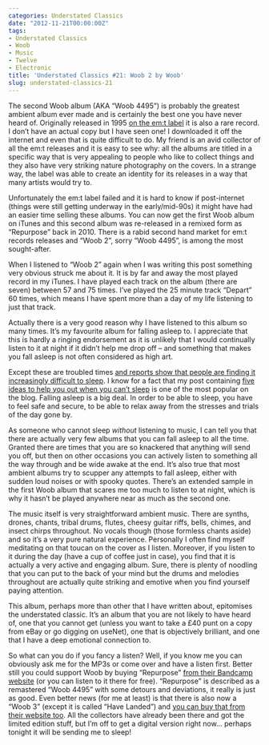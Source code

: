 ```yaml
---
categories: Understated Classics
date: "2012-11-21T00:00:00Z"
tags:
- Understated Classics
- Woob
- Music
- Twelve
- Electronic
title: 'Understated Classics #21: Woob 2 by Woob'
slug: understated-classics-21
---
```


The second Woob album (AKA “Woob 4495”) is probably the greatest ambient album ever made and is certainly the best one you have never heard of. Originally released in 1995 [on the em:t label](http://www.emit.cc) it is also a rare record. I don’t have an actual copy but I have seen one! I downloaded it off the internet and even that is quite difficult to do. My friend is an avid collector of all the em:t releases and it is easy to see why: all the albums are titled in a specific way that is very appealing to people who like to collect things and they also have very striking nature photography on the covers. In a strange way, the label was able to create an identity for its releases in a way that many artists would try to.

Unfortunately the em:t label failed and it is hard to know if post-internet (things were still getting underway in the early/mid-90s) it might have had an easier time selling these albums. You can now get the first Woob album on iTunes and this second album was re-released in a remixed form as “Repurpose” back in 2010. There is a rabid second hand market for em:t records releases and “Woob 2”, sorry “Woob 4495”, is among the most sought-after.

When I listened to “Woob 2” again when I was writing this post something very obvious struck me about it. It is by far and away the most played record in my iTunes. I have played each track on the album (there are seven) between 57 and 75 times. I’ve played the 25 minute track “Depart” 60 times, which means I have spent more than a day of my life listening to just that track.

Actually there is a very good reason why I have listened to this album so many times. It’s my favourite album for falling asleep to. I appreciate that this is hardly a ringing endorsement as it is unlikely that I would continually listen to it at night if it didn’t help me drop off – and something that makes you fall asleep is not often considered as high art.

Except these are troubled times [and reports show that people are finding it increasingly difficult to sleep](http://www.guardian.co.uk/lifeandstyle/2012/aug/20/sleeping-pills-britains-hidden-addiction). I know for a fact that my post containing [five ideas to help you out when you can’t sleep](five-things-to-try-when-you-cant-sleep) is one of the most popular on the blog. Falling asleep is a big deal. In order to be able to sleep, you have to feel safe and secure, to be able to relax away from the stresses and trials of the day gone by.

As someone who cannot sleep _without_ listening to music, I can tell you that there are actually very few albums that you can fall asleep to all the time. Granted there are times that you are so knackered that anything will send you off, but then on other occasions you can actively listen to something all the way through and be wide awake at the end. It’s also true that most ambient albums try to scupper any attempts to fall asleep, either with sudden loud noises or with spooky quotes. There’s an extended sample in the first Woob album that scares me too much to listen to at night, which is why it hasn’t be played anywhere near as much as the second one.

The music itself is very straightforward ambient music. There are synths, drones, chants, tribal drums, flutes, cheesy guitar riffs, bells, chimes, and insect chirps throughout. No vocals though (those formless chants aside) and so it’s a very pure natural experience. Personally I often find myself meditating on that toucan on the cover as I listen. Moreover, if you listen to it during the day (have a cup of coffee just in case), you find that it is actually a very active and engaging album. Sure, there is plenty of noodling that you can put to the back of your mind but the drums and melodies throughout are actually quite striking and emotive when you find yourself paying attention.

This album, perhaps more than other that I have written about, epitomises the understated classic. It’s an album that you are not likely to have heard of, one that you cannot get (unless you want to take a £40 punt on a copy from eBay or go digging on useNet), one that is objectively brilliant, and one that I have a deep emotional connection to.

So what can you do if you fancy a listen? Well, if you know me you can obviously ask me for the MP3s or come over and have a listen first. Better still you could support Woob by buying “Repurpose” [from their Bandcamp website](http://woob.bandcamp.com/album/repurpose) (or you can listen to it there for free). “Repurpose” is described as a remastered “Woob 4495” with some detours and deviations, it really is just as good. Even better news (for me at least) is that there is also now a “Woob 3” (except it is called “Have Landed”) and [you can buy that from their website too](http://woob.bandcamp.com/album/have-landed). All the collectors have already been there and got the limited edition stuff, but I’m off to get a digital version right now… perhaps tonight it will be sending me to sleep!